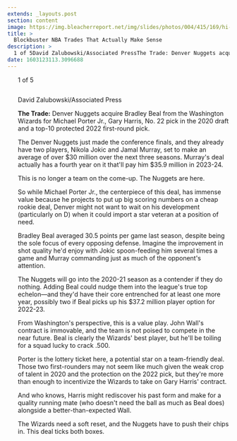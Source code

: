 ```yaml
--- 
extends: _layouts.post 
section: content 
image: https://img.bleacherreport.net/img/slides/photos/004/415/169/hi-res-36d24920c0cdadf206fb75dfa4851e9e_crop_exact.jpg?w=1200&h=1200&q=75 
title: > 
  Blockbuster NBA Trades That Actually Make Sense 
description: > 
  1 of 5David Zalubowski/Associated PressThe Trade: Denver Nuggets acquire Bradley Beal from the Washington Wizards for Michael Porter Jr., Gary Harris, No.The Denver Nuggets just made the conference finals, and they already have two players, Nikola Jokic and Jamal Murray, set to make an average of over $30 million over the next three seasons.Murray's deal actually has a fourth year on it that'll pay him $35.9 million in 2023-24.Beal is clearly the Wizards' best player, but he'll be toiling for a squad lucky to crack .500.The Wizards need a soft reset, and the Nuggets have to push their chips in. 
date: 1603123113.3096688 
--- 
```

<ol><p class="slideData">1 of 5</p><p></p><img alt="" src="https://static-assets.bleacherreport.net/img/atoms/lazyImage/logo.png"><p class="credit">David Zalubowski/Associated Press</p><p class=""><strong>The Trade:</strong> Denver Nuggets acquire Bradley Beal from the Washington Wizards for Michael Porter Jr., Gary Harris, No. 22 pick in the 2020 draft and a top-10 protected 2022 first-round pick.</p><p class="">The Denver Nuggets just made the conference finals, and they already have two players, Nikola Jokic and Jamal Murray, set to make an average of over $30 million over the next three seasons. Murray's deal actually has a fourth year on it that'll pay him $35.9 million in 2023-24.</p><p class="">This is no longer a team on the come-up. The Nuggets are&#160;here.</p><p class="">So while Michael Porter Jr., the centerpiece of this deal, has immense value because he projects to put up big scoring numbers on a cheap rookie deal, Denver might not want to wait on his development (particularly on D) when it could import a star veteran at a position of need.</p><p class="">Bradley Beal averaged 30.5 points per game last season, despite being the sole focus of every opposing defense. Imagine the improvement in shot quality he'd enjoy with Jokic spoon-feeding him several times a game and Murray commanding just as much of the opponent's attention.</p><p class="">The Nuggets will go into the 2020-21 season as a contender if they do nothing. Adding Beal could nudge them into the league's true top echelon&#8212;and they'd have their core entrenched for at least one more year, possibly two if Beal picks up his $37.2 million player option for 2022-23.</p><p class="">From Washington's perspective, this is a value play. John Wall's contract is immovable, and the team is not poised to compete in the near future. Beal is clearly the Wizards' best player, but he'll be toiling for a squad lucky to crack .500.</p><p class="">Porter is the lottery ticket here, a potential star on a team-friendly deal. Those two first-rounders may not seem like much given the weak crop of talent in 2020 and the protection on the 2022 pick, but they're more than enough to incentivize the Wizards to take on Gary Harris' contract.</p><p class="">And who knows, Harris might rediscover his past form and make for a quality running mate (who doesn't need the ball as much as Beal does) alongside a better-than-expected Wall.</p><p class="">The Wizards need a soft reset, and the Nuggets have to push their chips in. This deal ticks both boxes.</p></ol>